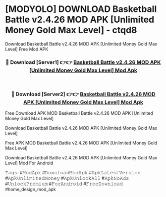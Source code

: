 # [MODYOLO] DOWNLOAD Basketball Battle v2.4.26 MOD APK [Unlimited Money Gold Max Level] - ctqd8
Download Basketball Battle v2.4.26 MOD APK [Unlimited Money Gold Max Level] Free Mod APK

<div align="center">
<h3>🔴 Download [Server1] 👉👉 <a href="https://apk-comot.site?title=Basketball_Battle_v2.4.26_MOD_APK_[Unlimited_Money_Gold_Max_Level]">Basketball Battle v2.4.26 MOD APK [Unlimited Money Gold Max Level] Mod Apk</a></h3><br>

<h3>🔴 Download [Server2] 👉👉 <a href="https://apk-comot.site?title=Basketball_Battle_v2.4.26_MOD_APK_[Unlimited_Money_Gold_Max_Level]">Basketball Battle v2.4.26 MOD APK [Unlimited Money Gold Max Level] Mod Apk</a></h3>
</div>


Free Download APK MOD Basketball Battle v2.4.26 MOD APK [Unlimited Money Gold Max Level]

Download Basketball Battle v2.4.26 MOD APK [Unlimited Money Gold Max Level] 

Free APK MOD Basketball Battle v2.4.26 MOD APK [Unlimited Money Gold Max Level] 

Download Basketball Battle v2.4.26 MOD APK [Unlimited Money Gold Max Level] Mod For Android

𝚃𝚊𝚐𝚜: #𝙼𝚘𝚍𝙰𝚙𝚔 #𝙳𝚘𝚠𝚗𝚕𝚘𝚊𝚍𝙼𝚘𝚍𝙰𝚙𝚔 #𝙰𝚙𝚔𝙻𝚊𝚝𝚎𝚜𝚝𝚅𝚎𝚛𝚜𝚒𝚘𝚗 #𝙰𝚙𝚔𝚄𝚗𝚕𝚒𝚖𝚒𝚝𝚎𝚍𝙼𝚘𝚗𝚎𝚢 #𝙰𝚙𝚔𝚄𝚗𝚕𝚘𝚌𝚔𝙰𝚕𝚕 #𝙰𝚙𝚔𝙽𝚘𝙰𝚍𝚜 #𝚄𝚗𝚕𝚘𝚌𝚔𝙿𝚛𝚎𝚖𝚒𝚞𝚖 #𝙵𝚘𝚛𝙰𝚗𝚍𝚛𝚘𝚒𝚍 #𝙵𝚛𝚎𝚎𝙳𝚘𝚠𝚗𝚕𝚘𝚊𝚍 #home_design_mod_apk